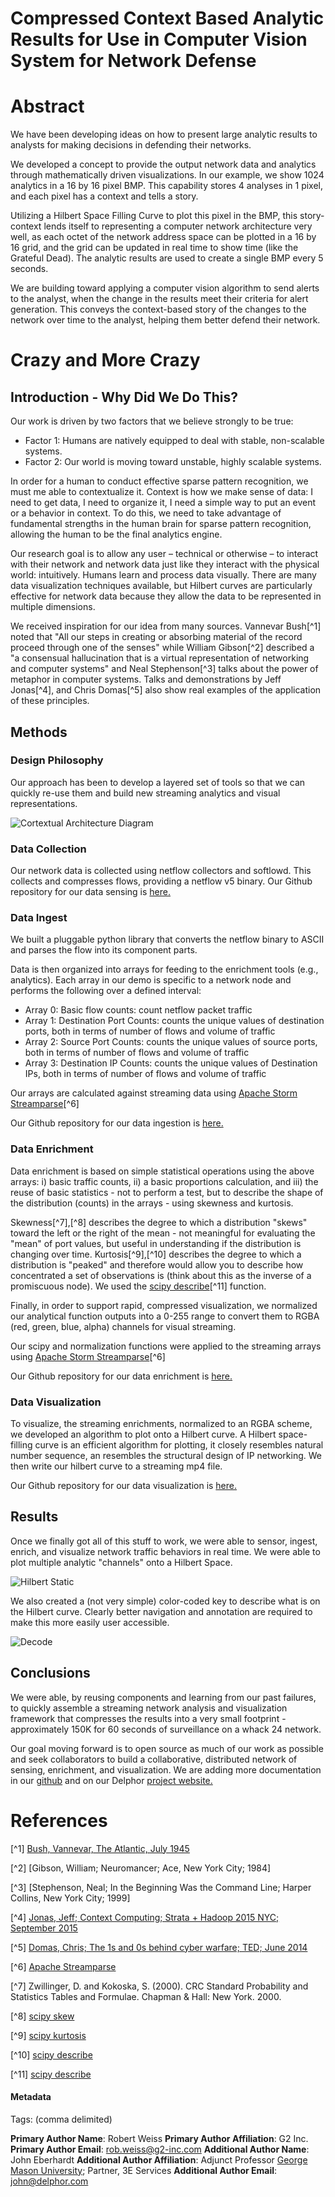 # Compressed Context Based Analytic Results for Use in Computer Vision System for Network Defense

# Abstract

We have been developing ideas on how to present large analytic results to analysts for making decisions in defending their networks.

We developed a concept to provide the output network data and analytics through mathematically driven visualizations. In our example, we show 1024 analytics in a 16 by 16 pixel BMP. This capability stores 4 analyses in 1 pixel, and each pixel has a context and tells a story. 

Utilizing a Hilbert Space Filling Curve to plot this pixel in the BMP, this story-context lends itself to representing a computer network architecture very well, as each octet of the network address space can be plotted in a 16 by 16 grid, and the grid can be updated in real time to show time (like the Grateful Dead). The analytic results are used to create a single BMP every 5 seconds. 

We are building toward applying a computer vision algorithm to send alerts to the analyst, when the change in the results meet their criteria for alert generation. This conveys the context-based story of the changes to the network over time to the analyst, helping them better defend their network.

# Crazy and More Crazy

## Introduction - Why Did We Do This?

Our work is driven by two factors that we believe strongly to be true:

+ Factor 1: Humans are natively equipped to deal with stable, non-scalable systems.
+ Factor 2: Our world is moving toward unstable, highly scalable systems.

In order for a human to conduct effective sparse pattern recognition, we must me able to contextualize it. Context is how we make sense of data: I need to get data, I need to organize it, I need a simple way to put an event or a behavior in context. To do this, we need to take advantage of fundamental strengths in the human brain for sparse pattern recognition, allowing the human to be the final analytics engine.

Our research goal is to allow any user – technical or otherwise – to interact with their network and network data just like they interact with the physical world: intuitively. Humans learn and process data visually. There are many data visualization techniques available, but Hilbert curves are particularly effective for network data because they allow the data to be represented in multiple dimensions.
 
We received inspiration for our idea from many sources. Vannevar Bush[^1] noted that "All our steps in creating or absorbing material of the record proceed through one of the senses" while William Gibson[^2] described a "a consensual hallucination that is a virtual representation of networking and computer systems" and Neal Stephenson[^3] talks about the power of metaphor in computer systems. Talks and demonstrations by Jeff Jonas[^4], and Chris Domas[^5] also show real examples of the application of these principles. 

## Methods

### Design Philosophy

Our approach has been to develop a layered set of tools so that we can quickly re-use them and build new streaming analytics and visual representations.

![Cortextual Architecture Diagram](imgs/08_DelphorArchitecture.jpg)

### Data Collection

Our network data is collected using netflow collectors and softlowd.  This collects and compresses flows, providing a netflow v5 binary. Our Github repository for our data sensing is [here.](https://github.com/delphornet/Sense)

### Data Ingest

We built a pluggable python library that converts the netflow binary to ASCII and parses the flow into its component parts.

Data is then organized into arrays for feeding to the enrichment tools (e.g., analytics).  Each array in our demo is specific to a network node and performs the following over a defined interval:

+ Array 0: Basic flow counts: count netflow packet traffic
+ Array 1: Destination Port Counts: counts the unique values of destination ports, both in terms of number of flows and volume of traffic
+ Array 2: Source Port Counts: counts the unique values of source ports, both in terms of number of flows and volume of traffic
+ Array 3: Destination IP Counts: counts the unique values of Destination IPs, both in terms of number of flows and volume of traffic

Our arrays are calculated against streaming data using [Apache Storm Streamparse](https://github.com/Parsely/streamparse)[^6]

Our Github repository for our data ingestion is [here.](https://github.com/delphornet/Ingest)

### Data Enrichment

Data enrichment is based on simple statistical operations using the above arrays: i) basic traffic counts, ii) a basic proportions calculation, and iii) the reuse of basic statistics - not to perform a test, but to describe the shape of the distribution (counts) in the arrays - using skewness and kurtosis.

Skewness[^7],[^8] describes the degree to which a distribution "skews" toward the left or the right of the mean - not meaningful for evaluating the "mean" of port values, but useful in understanding if the distribution is changing over time. Kurtosis[^9],[^10] describes the degree to which a distribution is "peaked" and therefore would allow you to describe how concentrated a set of observations is (think about this as the inverse of a promiscuous node). We used the [scipy describe](http://docs.scipy.org/doc/scipy-0.17.0/reference/generated/scipy.stats.describe.html)[^11] function. 

Finally, in order to support rapid, compressed visualization, we normalized our analytical function outputs into a 0-255 range to convert them to RGBA (red, green, blue, alpha) channels for visual streaming.

Our scipy and normalization functions were applied to the streaming arrays using [Apache Storm Streamparse](https://github.com/Parsely/streamparse)[^6]

Our Github repository for our data enrichment is [here.](https://github.com/delphornet/Enrich)

### Data Visualization

To visualize, the streaming enrichments, normalized to an RGBA scheme, we developed an algorithm to plot onto a Hilbert curve. A Hilbert space-filling curve is an efficient algorithm for plotting, it closely resembles natural number sequence, an resembles the structural design of IP networking. We then write our hilbert curve to a streaming mp4 file.

Our Github repository for our data visualization is [here.](https://github.com/delphornet/Viz)

## Results

Once we finally got all of this stuff to work, we were able to sensor, ingest, enrich, and visualize network traffic behaviors in real time. We were able to plot multiple analytic "channels" onto a Hilbert Space.

![Hilbert Static](imgs/08_vlcsnap-2016-01-15-10h40m52s218.png)

We also created a (not very simple) color-coded key to describe what is on the Hilbert curve. Clearly better navigation and annotation are required to make this more easily user accessible.

![Decode](imgs/08_DecodeKey.png)

## Conclusions

We were able, by reusing components and learning from our past failures, to quickly assemble a streaming network analysis and visualization framework that compresses the results into a very small footprint - approximately 150K for 60 seconds of surveillance on a whack 24 network.

Our goal moving forward is to open source as much of our work as possible and seek collaborators to build a collaborative, distributed network of sensing, enrichment, and visualization. We are adding more documentation in our [github](https://github.com/delphornet) and on our Delphor [project website.](http://www.delphor.net/)

# References

[^1] [Bush, Vannevar, The Atlantic, July 1945](http://www.theatlantic.com/magazine/archive/1945/07/as-we-may-think/303881/) 

[^2] [Gibson, William; Neuromancer; Ace, New York City; 1984]

[^3] [Stephenson, Neal; In the Beginning Was the Command Line; Harper Collins, New York City; 1999]

[^4] [Jonas, Jeff; Context Computing; Strata + Hadoop 2015 NYC; September 2015](https://www.youtube.com/watch?v=rWDIkfpbTmQ&feature=player_embedded%27%27)

[^5] [Domas, Chris; The 1s and 0s behind cyber warfare; TED; June 2014](https://www.youtube.com/watch?v=cWpRxyqDgpM)

[^6] [Apache Streamparse](https://github.com/Parsely/streamparse)

[^7] Zwillinger, D. and Kokoska, S. (2000). CRC Standard Probability and Statistics Tables and Formulae. Chapman & Hall: New York. 2000.

[^8] [scipy skew](http://docs.scipy.org/doc/scipy-0.17.0/reference/generated/scipy.stats.skew.html#scipy.stats.skew)

[^9] [scipy kurtosis](http://docs.scipy.org/doc/scipy-0.17.0/reference/generated/scipy.stats.kurtosis.html#scipy.stats.kurtosis)

[^10] [scipy describe](http://docs.scipy.org/doc/scipy-0.17.0/reference/generated/scipy.stats.describe.html)

[^11] [scipy describe](http://docs.scipy.org/doc/scipy-0.17.0/reference/generated/scipy.stats.describe.html)

#### Metadata

Tags: (comma delimited)

**Primary Author Name**: Robert Weiss
**Primary Author Affiliation**: G2 Inc.
**Primary Author Email**: rob.weiss@g2-inc.com
**Additional Author Name**: John Eberhardt
**Additional Author Affiliation**: Adjunct Professor [George Mason University](https://www2.gmu.edu/); Partner, 3E Services 
**Additional Author Email**: john@delphor.com



